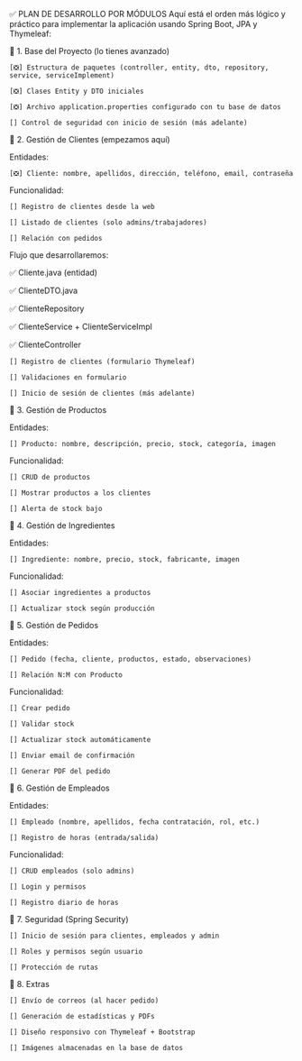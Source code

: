 ✅ PLAN DE DESARROLLO POR MÓDULOS
Aquí está el orden más lógico y práctico para implementar la aplicación usando Spring Boot, JPA y Thymeleaf:

🔹 1. Base del Proyecto (lo tienes avanzado)

    [❎] Estructura de paquetes (controller, entity, dto, repository, service, serviceImplement)

    [❎] Clases Entity y DTO iniciales

    [❎] Archivo application.properties configurado con tu base de datos

    [] Control de seguridad con inicio de sesión (más adelante)

🔹 2. Gestión de Clientes (empezamos aquí)

Entidades:

    [❎] Cliente: nombre, apellidos, dirección, teléfono, email, contraseña

Funcionalidad:

    [] Registro de clientes desde la web

    [] Listado de clientes (solo admins/trabajadores)

    [] Relación con pedidos

Flujo que desarrollaremos:

✅ Cliente.java (entidad)

✅ ClienteDTO.java

✅ ClienteRepository

✅ ClienteService + ClienteServiceImpl

✅ ClienteController

    [] Registro de clientes (formulario Thymeleaf)

    [] Validaciones en formulario

    [] Inicio de sesión de clientes (más adelante)

🔹 3. Gestión de Productos

Entidades:

    [] Producto: nombre, descripción, precio, stock, categoría, imagen

Funcionalidad:

    [] CRUD de productos

    [] Mostrar productos a los clientes

    [] Alerta de stock bajo

🔹 4. Gestión de Ingredientes

Entidades:

    [] Ingrediente: nombre, precio, stock, fabricante, imagen

Funcionalidad:

    [] Asociar ingredientes a productos

    [] Actualizar stock según producción

🔹 5. Gestión de Pedidos

Entidades:

    [] Pedido (fecha, cliente, productos, estado, observaciones)

    [] Relación N:M con Producto

Funcionalidad:

    [] Crear pedido

    [] Validar stock

    [] Actualizar stock automáticamente

    [] Enviar email de confirmación

    [] Generar PDF del pedido

🔹 6. Gestión de Empleados

Entidades:

    [] Empleado (nombre, apellidos, fecha contratación, rol, etc.)

    [] Registro de horas (entrada/salida)

Funcionalidad:

    [] CRUD empleados (solo admins)

    [] Login y permisos

    [] Registro diario de horas

🔹 7. Seguridad (Spring Security)

    [] Inicio de sesión para clientes, empleados y admin

    [] Roles y permisos según usuario

    [] Protección de rutas

🔹 8. Extras
    
    [] Envío de correos (al hacer pedido)

    [] Generación de estadísticas y PDFs

    [] Diseño responsivo con Thymeleaf + Bootstrap

    [] Imágenes almacenadas en la base de datos